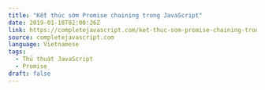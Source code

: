 ```yaml
---
title: "Kết thúc sớm Promise chaining trong JavaScript"
date: 2019-01-18T02:00:26Z
link: https://completejavascript.com/ket-thuc-som-promise-chaining-trong-javascript/
source: completejavascript.com
language: Vietnamese
tags:
  - Thủ thuật JavaScript
  - Promise
draft: false
---
```


